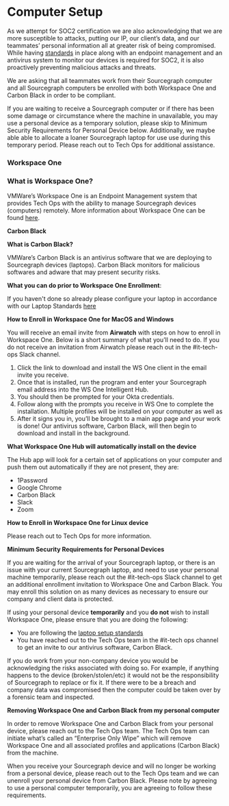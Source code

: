 # Computer Setup

As we attempt for SOC2 certification we are also acknowledging that we are more susceptible to attacks, putting our IP, our client’s data, and our teammates’ personal information all at greater risk of being compromised. While having [standards](../process/internal_security.md) in place along with an endpoint management and an antivirus system to monitor our devices is required for SOC2, it is also proactively preventing malicious attacks and threats.

We are asking that all teammates work from their Sourcegraph computer and all Sourcegraph computers be enrolled with both Workspace One and Carbon Black in order to be compliant.

If you are waiting to receive a Sourcegraph computer or if there has been some damage or circumstance where the machine in unavailable, you may use a personal device as a temporary solution, please skip to Minimum Security Requirements for Personal Device below. Additionally, we maybe able able to allocate a loaner Sourcegraph laptop for use use during this temporary period. Please reach out to Tech Ops for additional assistance.

### **Workspace One**

### **What is Workspace One?**

VMWare’s Workspace One is an Endpoint Management system that provides Tech Ops with the ability to manage Sourcegraph devices (computers) remotely. More information about Workspace One can be found [here](https://www.vmware.com/products/workspace-one.html).

**Carbon Black**

**What is Carbon Black?**

VMWare’s Carbon Black is an antivirus software that we are deploying to Sourcegraph devices (laptops). Carbon Black monitors for malicious softwares and adware that may present security risks.

**What you can do prior to Workspace One Enrollment**:

If you haven't done so already please configure your laptop in accordance with our Laptop Standards [here](../process/internal_security.md)

**How to Enroll in Workspace One for MacOS and Windows**

You will receive an email invite from **Airwatch** with steps on how to enroll in Workspace One. Below is a short summary of what you’ll need to do. If you do not receive an invitation from Airwatch please reach out in the #it-tech-ops Slack channel.

1. Click the link to download and install the WS One client in the email invite you receive.
2. Once that is installed, run the program and enter your Sourcegraph email address into the WS One Intelligent Hub.
3. You should then be prompted for your Okta credentials.
4. Follow along with the prompts you receive in WS One to complete the installation. Multiple profiles will be installed on your computer as well as
5. After it signs you in, you’ll be brought to a main app page and your work is done! Our antivirus software, Carbon Black, will then begin to download and install in the background.

**What Workspace One Hub will automatically install on the device**

The Hub app will look for a certain set of applications on your computer and push them out automatically if they are not present, they are:

- 1Password
- Google Chrome
- Carbon Black
- Slack
- Zoom

**How to Enroll in Workspace One for Linux device**

Please reach out to Tech Ops for more information.

**Minimum Security Requirements for Personal Devices**

If you are waiting for the arrival of your Sourcegraph laptop, or there is an issue with your current Sourcegraph laptop, and need to use your personal machine temporarily, please reach out the #it-tech-ops Slack channel to get an additional enrollment invitation to Workspace One and Carbon Black. You may enroll this solution on as many devices as necessary to ensure our company and client data is protected.

If using your personal device **temporarily** and you **do not** wish to install Workspace One, please ensure that you are doing the following:

- You are following the [laptop setup standards](../process/internal_security.md)
- You have reached out to the Tech Ops team in the #it-tech ops channel to get an invite to our antivirus software, Carbon Black.

If you do work from your non-company device you would be acknowledging the risks associated with doing so. For example, if anything happens to the device (broken/stolen/etc) it would not be the responsibility of Sourcegraph to replace or fix it. If there were to be a breach and company data was compromised then the computer could be taken over by a forensic team and inspected.

**Removing Workspace One and Carbon Black from my personal computer**

In order to remove Workspace One and Carbon Black from your personal device, please reach out to the Tech Ops team. The Tech Ops team can initiate what’s called an “Enterprise Only Wipe” which will remove Workspace One and all associated profiles and applications (Carbon Black) from the machine.

When you receive your Sourcegraph device and will no longer be working from a personal device, please reach out to the Tech Ops team and we can unenroll your personal device from Carbon Black. Please note by agreeing to use a personal computer temporarily, you are agreeing to follow these requirements.
